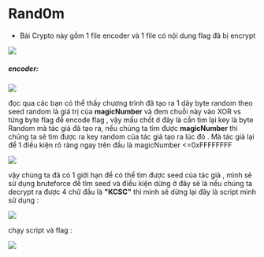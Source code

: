 # Rand0m
- Bài Crypto này gồm 1 file encoder và 1 file có nội dung flag đã bị encrypt

[![](https://raw.githubusercontent.com/dungbn123/KMA-Recruit-WriteUp/main/Screenshot%202022-01-31%20181034.png)](https://raw.githubusercontent.com/dungbn123/KMA-Recruit-WriteUp/main/Screenshot%202022-01-31%20181034.png)

##### encoder:
[![](https://raw.githubusercontent.com/dungbn123/KMA-Recruit-WriteUp/main/Screenshot%202022-01-31%20181122.png)](https://raw.githubusercontent.com/dungbn123/KMA-Recruit-WriteUp/main/Screenshot%202022-01-31%20181122.png)

đọc qua các bạn có thể thấy chương trình đã tạo ra 1 dãy byte random theo seed random là giá trị 
của **magicNumber** và đem chuỗi này vào XOR vs từng byte flag để encode flag , vậy mấu chốt ở đây là cần tìm lại key là byte Random mà tác giả đã tạo ra, nếu chúng ta tìm được **magicNumber** thì chúng ta sẽ tìm được ra key random của tác giả tạo ra lúc đó .  Mà tác giả lại để 1 điều kiện rõ ràng ngay trên đầu là magicNumber <=0xFFFFFFFF

[![](https://raw.githubusercontent.com/dungbn123/KMA-Recruit-WriteUp/main/Screenshot%202022-01-31%20192226.png)](https://raw.githubusercontent.com/dungbn123/KMA-Recruit-WriteUp/main/Screenshot%202022-01-31%20192226.png)

vậy chúng ta đã có 1 giới hạn để có thể tìm được seed của tác giả , mình sẽ sử dụng bruteforce để tìm seed và điều kiện dừng ở đây sẽ là nếu chúng ta decrypt ra được 4 chữ đầu là **"KCSC"** thì mình sẽ dừng lại đây là script mình sử dụng :

[![](https://raw.githubusercontent.com/dungbn123/KMA-Recruit-WriteUp/main/Screenshot%202022-01-31%20192631.png)](https://raw.githubusercontent.com/dungbn123/KMA-Recruit-WriteUp/main/Screenshot%202022-01-31%20192631.png)

chạy script và flag :

[![](https://raw.githubusercontent.com/dungbn123/KMA-Recruit-WriteUp/main/Screenshot%202022-01-31%20192956.png)](https://raw.githubusercontent.com/dungbn123/KMA-Recruit-WriteUp/main/Screenshot%202022-01-31%20192956.png)
